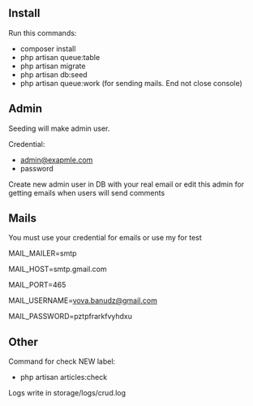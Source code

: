## Install
Run this commands:
- composer install
- php artisan queue:table
- php artisan migrate
- php artisan db:seed
- php artisan queue:work (for sending mails. End not close console)

## Admin 

Seeding will make admin user.

Credential:
 - admin@exapmle.com
 - password

Create new admin user in DB with your real email or edit this admin for getting emails when users will send comments 

## Mails

You must use your credential for emails or use my for test

MAIL_MAILER=smtp

MAIL_HOST=smtp.gmail.com

MAIL_PORT=465

MAIL_USERNAME=vova.banudz@gmail.com

MAIL_PASSWORD=pztpfrarkfvyhdxu

## Other

Command for check NEW label:

 - php artisan articles:check

Logs write in storage/logs/crud.log
